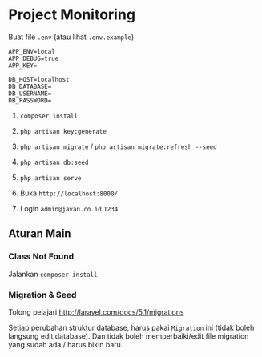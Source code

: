 # Project Monitoring

Buat file `.env` (atau lihat `.env.example`)

```
APP_ENV=local
APP_DEBUG=true
APP_KEY=

DB_HOST=localhost
DB_DATABASE=
DB_USERNAME=
DB_PASSWORD=
```

1. `composer install`

2. `php artisan key:generate`

3. `php artisan migrate` / `php artisan migrate:refresh --seed`

4. `php artisan db:seed`

5. `php artisan serve`

6. Buka `http://localhost:8000/`

7. Login `admin@javan.co.id` `1234`


## Aturan Main

### Class Not Found
Jalankan `composer install`

### Migration & Seed
Tolong pelajari http://laravel.com/docs/5.1/migrations  

Setiap perubahan struktur database, harus pakai `Migration` ini (tidak boleh langsung edit database). Dan tidak boleh memperbaiki/edit file migration yang sudah ada / harus bikin baru.

